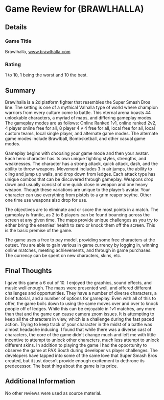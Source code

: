 # Game Review for (BRAWLHALLA)

## Details

### Game Title
Brawlhalla, www.brawlhalla.com

### Rating
1 to 10, 1 being the worst and 10 the best.

## Summary
Brawlhalla is a 2d platform fighter that resembles the Super Smash Bros line.  The setting is one of a mythical Valhalla type of world where champion warriors from every culture come to battle.  This eternal arena boasts 44 unlockable characters, a myriad of maps, and differing gameplay modes.  The gameplay modes are as follows: Online Ranked 1v1, online ranked 2v2, 4 player online free for all, 8 player 4 v 4 free for all, local free for all, local custom teams, local single player, and alternate game modes.  The alternate game modes include Brawlball, Bombsketball, and other casual game modes.

Gameplay begins with choosing your game mode and then your avatar.  Each hero character has its own unique fighting styles, strengths, and weaknesses.  The character has a strong attack, quick attack, dash, and the ability to throw weapons.  Movement includes 3 in air jumps, the ability to cling and jump up walls, and drop down from ledges.  Each attack type has unique combos that can be discovered through gameplay.  Weapons drop down and usually consist of one quick close in weapon and one heavy weapon.  Though these variations are unique to the player’s avatar.  Your character can use everything from pistols to a grim reaper scythe.  Other one time use weapons also drop for use.

The objectives are to eliminate and or score the most points in a match.  The gameplay is frantic, as 2 to 8 players can be found bouncing across the screen at any given time.  The maps provide unique challenges as you try to either bring the enemies’ health to zero or knock them off the screen.  This is the basic premise of the game.  

The game uses a free to pay model, providing some free characters at the outset.  You are able to gain various in game currency by logging in, winning online matches, meeting achievements, and through in game purchases.  The currency can be spent on new characters, skins, etc.

## Final Thoughts
I gave this game a 6 out of 10.  I enjoyed the graphics, sound effects, and music well enough.  The maps were presented well, and offered different challenges and opportunities.  They have a number of diverse characters, a brief tutorial, and a number of options for gameplay.  Even with all of this to offer, the game boils down to using the same moves over and over to knock people off of ledges.  While this can be enjoyable in 1v1 matches, any more than that and the game can cause camera zoom issues.  It is attempting to keep all the characters in view, which is a challenge during the fast paced action.  Trying to keep track of your character in the midst of a battle was almost headache inducing.  I found that while there was a diverse cast of characters, the core of the game didn’t change much and left me with little incentive to attempt to unlock other characters, much less attempt to unlock different skins.  In addition to playing the game I had the opportunity to observe the game at PAX South during developer vs player challenges.  The developers have tapped into some of the same love that Super Smash Bros created, but it just doesn’t provide enough excitement to dethrone its predecessor.  The best thing about the game is its price.

## Additional Information
No other reviews were used as source material.
